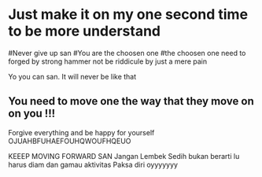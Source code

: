 # Just make it on my one second time to be more understand

#Never give up san
#You are the choosen one
#the choosen one need to forged by strong hammer not be riddicule by just a mere pain

Yo you can san. It will never be like that

## You need to move one the way that they move on on you !!! 
Forgive everything and be happy for yourself
OJUAHBFUHAEFOUHQWOUFHQEUO

KEEEP MOVING FORWARD SAN
Jangan Lembek
Sedih bukan berarti lu harus diam dan gamau aktivitas
Paksa diri oyyyyyyy